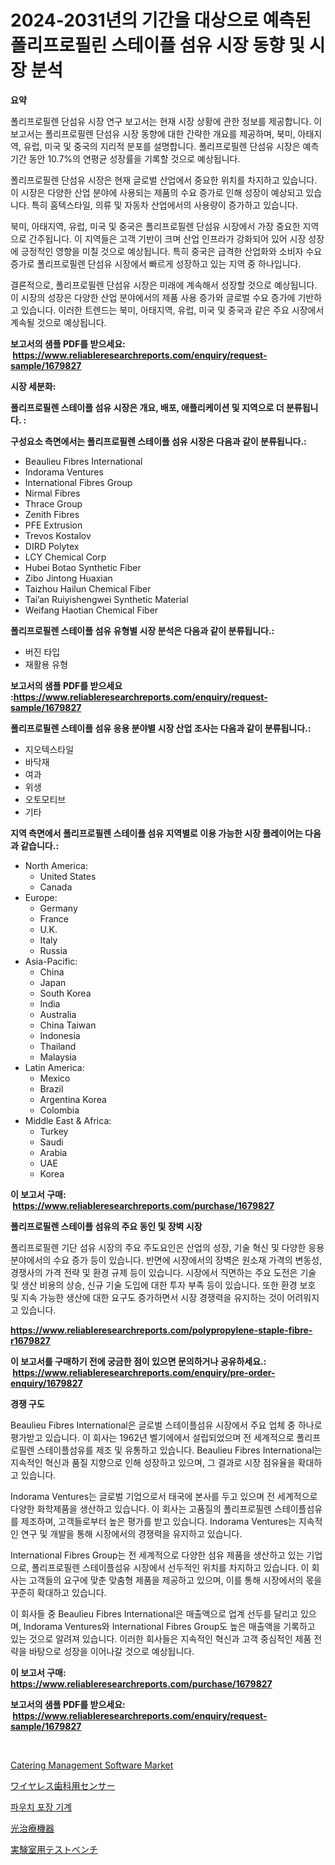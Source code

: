 <p><h1>2024-2031년의 기간을 대상으로 예측된 폴리프로필린 스테이플 섬유 시장 동향 및 시장 분석</h1></p><p><strong>요약</strong></p>
<p><p>폴리프로필렌 단섬유 시장 연구 보고서는 현재 시장 상황에 관한 정보를 제공합니다. 이 보고서는 폴리프로필렌 단섬유 시장 동향에 대한 간략한 개요를 제공하며, 북미, 아태지역, 유럽, 미국 및 중국의 지리적 분포를 설명합니다. 폴리프로필렌 단섬유 시장은 예측 기간 동안 10.7%의 연평균 성장률을 기록할 것으로 예상됩니다.</p><p>폴리프로필렌 단섬유 시장은 현재 글로벌 산업에서 중요한 위치를 차지하고 있습니다. 이 시장은 다양한 산업 분야에 사용되는 제품의 수요 증가로 인해 성장이 예상되고 있습니다. 특히 홈텍스타일, 의류 및 자동차 산업에서의 사용량이 증가하고 있습니다.</p><p>북미, 아태지역, 유럽, 미국 및 중국은 폴리프로필렌 단섬유 시장에서 가장 중요한 지역으로 간주됩니다. 이 지역들은 고객 기반이 크며 산업 인프라가 강화되어 있어 시장 성장에 긍정적인 영향을 미칠 것으로 예상됩니다. 특히 중국은 급격한 산업화와 소비자 수요 증가로 폴리프로필렌 단섬유 시장에서 빠르게 성장하고 있는 지역 중 하나입니다. </p><p>결론적으로, 폴리프로필렌 단섬유 시장은 미래에 계속해서 성장할 것으로 예상됩니다. 이 시장의 성장은 다양한 산업 분야에서의 제품 사용 증가와 글로벌 수요 증가에 기반하고 있습니다. 이러한 트렌드는 북미, 아태지역, 유럽, 미국 및 중국과 같은 주요 시장에서 계속될 것으로 예상됩니다.</p></p>
<p><strong>보고서의 샘플 PDF를 받으세요: &nbsp;<a href="https://www.reliableresearchreports.com/enquiry/request-sample/1679827">https://www.reliableresearchreports.com/enquiry/request-sample/1679827</a></strong></p>
<p><strong>시장 세분화:</strong></p>
<p><strong> 폴리프로필렌 스테이플 섬유 시장은 개요, 배포, 애플리케이션 및 지역으로 더 분류됩니다. :</strong></p>
<p><strong>구성요소 측면에서는 폴리프로필렌 스테이플 섬유 시장은 다음과 같이 분류됩니다.:</strong></p>
<p><ul><li>Beaulieu Fibres International</li><li>Indorama Ventures</li><li>International Fibres Group</li><li>Nirmal Fibres</li><li>Thrace Group</li><li>Zenith Fibres</li><li>PFE Extrusion</li><li>Trevos Kostalov</li><li>DIRD Polytex</li><li>LCY Chemical Corp</li><li>Hubei Botao Synthetic Fiber</li><li>Zibo Jintong Huaxian</li><li>Taizhou Hailun Chemical Fiber</li><li>Tai’an Ruiyishengwei Synthetic Material</li><li>Weifang Haotian Chemical Fiber</li></ul></p>
<p><strong> 폴리프로필렌 스테이플 섬유 유형별 시장 분석은 다음과 같이 분류됩니다.:</strong></p>
<p><ul><li>버진 타입</li><li>재활용 유형</li></ul></p>
<p><strong>보고서의 샘플 PDF를 받으세요 :<a href="https://www.reliableresearchreports.com/enquiry/request-sample/1679827">https://www.reliableresearchreports.com/enquiry/request-sample/1679827</a></strong></p>
<p><strong> 폴리프로필렌 스테이플 섬유 응용 분야별 시장 산업 조사는 다음과 같이 분류됩니다.:</strong></p>
<p><ul><li>지오텍스타일</li><li>바닥재</li><li>여과</li><li>위생</li><li>오토모티브</li><li>기타</li></ul></p>
<p><strong>지역 측면에서 폴리프로필렌 스테이플 섬유 지역별로 이용 가능한 시장 플레이어는 다음과 같습니다.:</strong></p>
<p><ul>
    <li>
        North America:
        <ul>
            <li>United States</li>
            <li>Canada</li>
        </ul>
    </li>
    <li>
        Europe:
        <ul>
            <li>Germany</li>
            <li>France</li>
            <li>U.K.</li>
            <li>Italy</li>
            <li>Russia</li>
        </ul>
    </li>
    <li>
        Asia-Pacific:
        <ul>
            <li>China</li>
            <li>Japan</li>
            <li>South Korea</li>
            <li>India</li>
            <li>Australia</li>
            <li>China Taiwan</li>
            <li>Indonesia</li>
            <li>Thailand</li>
            <li>Malaysia</li>
        </ul>
    </li>
    <li>
        Latin America:
        <ul>
            <li>Mexico</li>
            <li>Brazil</li>
            <li>Argentina Korea</li>
            <li>Colombia</li>
        </ul>
    </li>
    <li>
        Middle East & Africa:
        <ul>
            <li>Turkey</li>
            <li>Saudi</li>
            <li>Arabia</li>
            <li>UAE</li>
            <li>Korea</li>
        </ul>
    </li>
    </ul></p>
<p><strong>이 보고서 구매: &nbsp;<a href="https://www.reliableresearchreports.com/purchase/1679827">https://www.reliableresearchreports.com/purchase/1679827</a></strong></p>
<p><strong>폴리프로필렌 스테이플 섬유의 주요 동인 및 장벽 시장</strong></p>
<p><p>폴리프로필렌 기단 섬유 시장의 주요 주도요인은 산업의 성장, 기술 혁신 및 다양한 응용 분야에서의 수요 증가 등이 있습니다. 반면에 시장에서의 장벽은 원소재 가격의 변동성, 경쟁사의 가격 전략 및 환경 규제 등이 있습니다. 시장에서 직면하는 주요 도전은 기술 및 생산 비용의 상승, 신규 기술 도입에 대한 투자 부족 등이 있습니다. 또한 환경 보호 및 지속 가능한 생산에 대한 요구도 증가하면서 시장 경쟁력을 유지하는 것이 어려워지고 있습니다.</p></p>
<p><strong><a href="https://www.reliableresearchreports.com/polypropylene-staple-fibre-r1679827">https://www.reliableresearchreports.com/polypropylene-staple-fibre-r1679827</a></strong></p>
<p><strong>이 보고서를 구매하기 전에 궁금한 점이 있으면 문의하거나 공유하세요.: &nbsp;<a href="https://www.reliableresearchreports.com/enquiry/pre-order-enquiry/1679827">https://www.reliableresearchreports.com/enquiry/pre-order-enquiry/1679827</a></strong></p>
<p><strong>경쟁 구도</strong></p>
<p><p>Beaulieu Fibres International은 글로벌 스테이플섬유 시장에서 주요 업체 중 하나로 평가받고 있습니다. 이 회사는 1962년 벨기에에서 설립되었으며 전 세계적으로 폴리프로필렌 스테이플섬유를 제조 및 유통하고 있습니다. Beaulieu Fibres International는 지속적인 혁신과 품질 지향으로 인해 성장하고 있으며, 그 결과로 시장 점유율을 확대하고 있습니다.</p><p>Indorama Ventures는 글로벌 기업으로서 태국에 본사를 두고 있으며 전 세계적으로 다양한 화학제품을 생산하고 있습니다. 이 회사는 고품질의 폴리프로필렌 스테이플섬유를 제조하며, 고객들로부터 높은 평가를 받고 있습니다. Indorama Ventures는 지속적인 연구 및 개발을 통해 시장에서의 경쟁력을 유지하고 있습니다.</p><p>International Fibres Group는 전 세계적으로 다양한 섬유 제품을 생산하고 있는 기업으로, 폴리프로필렌 스테이플섬유 시장에서 선두적인 위치를 차지하고 있습니다. 이 회사는 고객들의 요구에 맞춘 맞춤형 제품을 제공하고 있으며, 이를 통해 시장에서의 몫을 꾸준히 확대하고 있습니다.</p><p>이 회사들 중 Beaulieu Fibres International은 매출액으로 업계 선두를 달리고 있으며, Indorama Ventures와 International Fibres Group도 높은 매출액을 기록하고 있는 것으로 알려져 있습니다. 이러한 회사들은 지속적인 혁신과 고객 중심적인 제품 전략을 바탕으로 성장을 이어나갈 것으로 예상됩니다.</p></p>
<p><strong>이 보고서 구매: &nbsp; <a href="https://www.reliableresearchreports.com/purchase/1679827">https://www.reliableresearchreports.com/purchase/1679827</a></strong></p>
<p><strong>보고서의 샘플 PDF를 받으세요: &nbsp;<a href="https://www.reliableresearchreports.com/enquiry/request-sample/1679827">https://www.reliableresearchreports.com/enquiry/request-sample/1679827</a></strong><strong></strong></p>
<p>&nbsp;</p>
<p><p><a href="https://github.com/okotobwrhuteie/Market-Research-Report-List-2/blob/main/catering-management-software-market.md">Catering Management Software Market</a></p><p><a href="https://github.com/SarahFahey88/Market-Research-Report-List-1/blob/main/942245925362.md">ワイヤレス歯科用センサー</a></p><p><a href="https://medium.com/@juliastanley2022/%EC%A3%BC%EB%A8%B8%EB%8B%88-%ED%8F%AC%EC%9E%A5%EA%B8%B0%EA%B3%84-%EC%8B%9C%EC%9E%A5%EC%9D%80-%EC%8B%9C%EC%9E%A5-%EC%A0%90%EC%9C%A0%EC%9C%A8-%EC%8B%9C%EC%9E%A5-%EB%8F%99%ED%96%A5-%EB%B0%8F-%EC%8B%9C%EC%9E%A5-%EC%84%B1%EC%9E%A5%EC%97%90-%EA%B4%80%ED%95%9C-%EC%A0%95%EB%B3%B4%EB%A5%BC-%EC%A0%9C%EA%B3%B5%ED%95%A9%EB%8B%88%EB%8B%A4-ec6c2d0e1821">파우치 포장 기계</a></p><p><a href="https://medium.com/@raymanta28/%E5%85%89%E7%99%82%E6%B3%95%E6%A9%9F%E5%99%A8%E5%B8%82%E5%A0%B4%E3%83%AC%E3%83%9D%E3%83%BC%E3%83%88%E3%81%AF-%E3%81%93%E3%81%AE%E5%B8%82%E5%A0%B4%E3%81%AE%E6%9C%80%E6%96%B0%E3%83%88%E3%83%AC%E3%83%B3%E3%83%89%E3%81%A8%E6%88%90%E9%95%B7%E6%A9%9F%E4%BC%9A%E3%82%92%E6%98%8E%E3%82%89%E3%81%8B%E3%81%AB%E3%81%97%E3%81%BE%E3%81%99-834121b2f4ed">光治療機器</a></p><p><a href="https://medium.com/@anabelavenport7854/%E7%A0%94%E7%A9%B6%E6%89%80%E3%83%86%E3%82%B9%E3%83%88%E3%83%99%E3%83%B3%E3%83%81%E5%B8%82%E5%A0%B4%E5%88%86%E6%9E%90-%E3%81%9D%E3%81%AEcagr-%E5%B8%82%E5%A0%B4%E3%82%BB%E3%82%B0%E3%83%A1%E3%83%B3%E3%83%86%E3%83%BC%E3%82%B7%E3%83%A7%E3%83%B3%E3%81%8A%E3%82%88%E3%81%B3%E3%82%B0%E3%83%AD%E3%83%BC%E3%83%90%E3%83%AB%E7%94%A3%E6%A5%AD%E6%A6%82%E8%A6%B3-5fd47d23be43">実験室用テストベンチ</a></p></p>